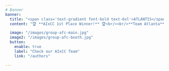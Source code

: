 ```yaml
---
# Banner
banner:
  title: "<span class='text-gradient font-bold text-6xl'>ATLANTIS</span>:</br> **A**I-driven **T**hreat **L**ocalization **AN**d **T**riage **I**ntelligent **S**ystem"
  content: "🏆 **AIxCC 1st Place Winner!** 🏆<br/><br/>**Team Atlanta** claimed **victory in DARPA's AI Cyber Challenge (AIxCC)**, showcasing the capabilities of our autonomous security technology. Our distinguished team brings together expertise from Georgia Tech, Samsung Research, KAIST, and POSTECH, with proven success at Pwn2Own, DEFCON CTF, and leading academic venues. We're pushing the boundaries of cybersecurity through our AI-powered cyber reasoning system **Atlantis**, which combines cutting-edge LLM technology with advanced vulnerability analysis to create the foundation for Security-AGI. Our mission: transform how the world approaches software security through intelligent automation."

  image: "/images/group-afc-main.jpg"
  image2: "/images/group-afc-booth.jpg"
  button:
    enable: true
    label: "Check our AIxCC Team"
    link: "/authors"

---
```

